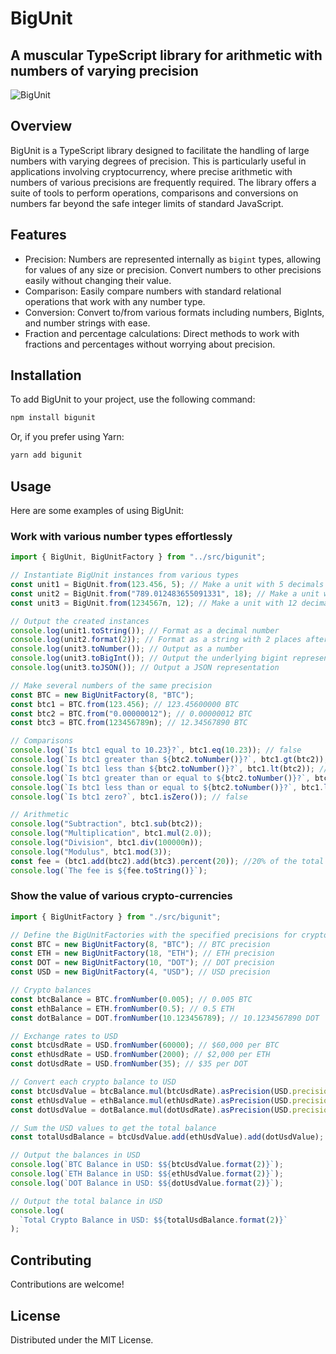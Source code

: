 # BigUnit
## A muscular TypeScript library for arithmetic with numbers of varying precision

![BigUnit](https://github.com/bazmatic/bigunit/assets/1154619/6961c772-8902-4f9e-9a19-ca6750747326)

## Overview

BigUnit is a TypeScript library designed to facilitate the handling of large numbers with varying degrees of precision. This is particularly useful in applications involving cryptocurrency, where precise arithmetic with numbers of various precisions are frequently required. The library offers a suite of tools to perform operations, comparisons and conversions on numbers far beyond the safe integer limits of standard JavaScript.

## Features

- Precision: Numbers are represented internally as `bigint` types, allowing for values of any size or precision. Convert numbers to other precisions easily without changing their value.
- Comparison: Easily compare numbers with standard relational operations that work with any number type.
- Conversion: Convert to/from various formats including numbers, BigInts, and number strings with ease.
- Fraction and percentage calculations: Direct methods to work with fractions and percentages without worrying about precision.

## Installation

To add BigUnit to your project, use the following command:

```sh
npm install bigunit
```

Or, if you prefer using Yarn:

```sh
yarn add bigunit
```

## Usage

Here are some examples of using BigUnit:

### Work with various number types effortlessly

```typescript
import { BigUnit, BigUnitFactory } from "../src/bigunit";

// Instantiate BigUnit instances from various types
const unit1 = BigUnit.from(123.456, 5); // Make a unit with 5 decimals from a number
const unit2 = BigUnit.from("789.012483655091331", 18); // Make a unit with 18 decimals from a number string
const unit3 = BigUnit.from(1234567n, 12); // Make a unit with 12 decimalsFrom BigInt (0.000001234567)

// Output the created instances
console.log(unit1.toString()); // Format as a decimal number
console.log(unit2.format(2)); // Format as a string with 2 places after the decimal point
console.log(unit3.toNumber()); // Output as a number
console.log(unit3.toBigInt()); // Output the underlying bigint representation
console.log(unit3.toJSON()); // Output a JSON representation

// Make several numbers of the same precision
const BTC = new BigUnitFactory(8, "BTC");
const btc1 = BTC.from(123.456); // 123.45600000 BTC
const btc2 = BTC.from("0.00000012"); // 0.00000012 BTC
const btc3 = BTC.from(123456789n); // 12.34567890 BTC

// Comparisons
console.log(`Is btc1 equal to 10.23}?`, btc1.eq(10.23)); // false
console.log(`Is btc1 greater than ${btc2.toNumber()}?`, btc1.gt(btc2)); // true
console.log(`Is btc1 less than ${btc2.toNumber()}?`, btc1.lt(btc2)); // false
console.log(`Is btc1 greater than or equal to ${btc2.toNumber()}?`, btc1.gte(btc2)); // true
console.log(`Is btc1 less than or equal to ${btc2.toNumber()}?`, btc1.lte(btc2)); // false
console.log(`Is btc1 zero?`, btc1.isZero()); // false

// Arithmetic
console.log("Subtraction", btc1.sub(btc2)); 
console.log("Multiplication", btc1.mul(2.0)); 
console.log("Division", btc1.div(100000n)); 
console.log("Modulus", btc1.mod(3)); 
const fee = (btc1.add(btc2).add(btc3).percent(20)); //20% of the total
console.log(`The fee is ${fee.toString()}`); 
```

### Show the value of various crypto-currencies

```typescript
import { BigUnitFactory } from "./src/bigunit";

// Define the BigUnitFactories with the specified precisions for cryptocurrencies and USD
const BTC = new BigUnitFactory(8, "BTC"); // BTC precision
const ETH = new BigUnitFactory(18, "ETH"); // ETH precision
const DOT = new BigUnitFactory(10, "DOT"); // DOT precision
const USD = new BigUnitFactory(4, "USD"); // USD precision

// Crypto balances
const btcBalance = BTC.fromNumber(0.005); // 0.005 BTC
const ethBalance = ETH.fromNumber(0.5); // 0.5 ETH
const dotBalance = DOT.fromNumber(10.123456789); // 10.1234567890 DOT

// Exchange rates to USD
const btcUsdRate = USD.fromNumber(60000); // $60,000 per BTC
const ethUsdRate = USD.fromNumber(2000); // $2,000 per ETH
const dotUsdRate = USD.fromNumber(35); // $35 per DOT

// Convert each crypto balance to USD
const btcUsdValue = btcBalance.mul(btcUsdRate).asPrecision(USD.precision);
const ethUsdValue = ethBalance.mul(ethUsdRate).asPrecision(USD.precision);
const dotUsdValue = dotBalance.mul(dotUsdRate).asPrecision(USD.precision);

// Sum the USD values to get the total balance
const totalUsdBalance = btcUsdValue.add(ethUsdValue).add(dotUsdValue);

// Output the balances in USD
console.log(`BTC Balance in USD: $${btcUsdValue.format(2)}`);
console.log(`ETH Balance in USD: $${ethUsdValue.format(2)}`);
console.log(`DOT Balance in USD: $${dotUsdValue.format(2)}`);

// Output the total balance in USD
console.log(
  `Total Crypto Balance in USD: $${totalUsdBalance.format(2)}`
);
```

## Contributing

Contributions are welcome!

## License

Distributed under the MIT License.
